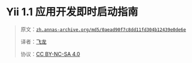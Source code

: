 # Yii 1.1 应用开发即时启动指南

> 原文：[`zh.annas-archive.org/md5/0aead90f7c8dd11fd304b12439e0de6e`](https://zh.annas-archive.org/md5/0aead90f7c8dd11fd304b12439e0de6e)
> 
> 译者：[飞龙](https://github.com/wizardforcel)
> 
> 协议：[CC BY-NC-SA 4.0](http://creativecommons.org/licenses/by-nc-sa/4.0/)